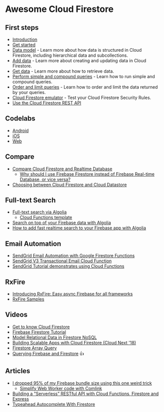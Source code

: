 # Awesome Cloud Firestore

## First steps

- [Introduction](https://firebase.google.com/docs/firestore/)
- [Get started](https://firebase.google.com/docs/firestore/quickstart)
- [Data model](https://firebase.google.com/docs/firestore/data-model) - Learn more about how data is structured in Cloud Firestore, including hierarchical data and subcollections.
- [Add data](https://firebase.google.com/docs/firestore/manage-data/add-data) - Learn more about creating and updating data in Cloud Firestore.
- [Get data](https://firebase.google.com/docs/firestore/query-data/get-data) - Learn more about how to retrieve data.
- [Perform simple and compound queries](https://firebase.google.com/docs/firestore/query-data/queries) - Learn how to run simple and compound queries.
- [Order and limit queries](https://firebase.google.com/docs/firestore/query-data/order-limit-data) - Learn how to order and limit the data returned by your queries.
- [Cloud Firestore emulator](https://firebase.google.com/docs/firestore/security/test-rules-emulator) - Test your Cloud Firestore Security Rules.
- [Use the Cloud Firestore REST API](https://firebase.google.com/docs/firestore/use-rest-api)

## Codelabs

- [Android](https://codelabs.developers.google.com/codelabs/firestore-android)
- [iOS](https://codelabs.developers.google.com/codelabs/firestore-ios)
- [Web](https://codelabs.developers.google.com/codelabs/firestore-web)

## Compare

- [Compare Cloud Firestore and Realtime Database](https://firebase.google.com/docs/firestore/rtdb-vs-firestore)
  - [Why should I use Firebase Firestore instead of Firebase Real-time Database, or vice versa?](https://www.quora.com/Why-should-I-use-Firebase-Firestore-instead-of-Firebase-Real-time-Database-or-vice-versa-Or-should-I-not-use-either)
- [Choosing between Cloud Firestore and Cloud Datastore](https://cloud.google.com/datastore/docs/firestore-or-datastore)

## Full-text Search

- [Full-text search via Algolia](https://firebase.google.com/docs/firestore/solutions/search)
  - [Cloud Functions template](https://github.com/firebase/functions-samples/blob/master/fulltext-search-firestore/README.md)
- [Search on top of your Firebase data with Algolia](https://www.algolia.com/doc/tutorials/indexing/3rd-party-service/firebase-algolia/)
- [How to add fast realtime search to your Firebase app with Algolia](https://itnext.io/how-to-add-fast-realtime-search-to-your-firebase-app-with-algolia-2491f7698d52)

## Email Automation

- [SendGrid Email Automation with Google Firestore Functions](https://medium.com/google-cloud/sendgrid-email-automation-with-google-firestore-functions-30afcf7ac7aa)
- [SendGrid V3 Transactional Email Cloud Function](https://angularfirebase.com/lessons/sendgrid-v3-nodejs-transactional-email-cloud-function/)
- [SendGrid Tutorial demonstrates using Cloud Functions](https://cloud.google.com/functions/docs/tutorials/sendgrid)

## RxFire

- [Introducing RxFire: Easy async Firebase for all frameworks](https://firebase.googleblog.com/2018/09/introducing-rxfire-easy-async-firebase.html)
- [RxFire Samples](https://github.com/davideast/rxfire-samples)

## Videos

- [Get to know Cloud Firestore](https://www.youtube.com/playlist?list=PLl-K7zZEsYLluG5MCVEzXAQ7ACZBCuZgZ)
- [Firebase Firestore Tutorial](https://www.youtube.com/playlist?list=PL4cUxeGkcC9itfjle0ji1xOZ2cjRGY_WB)
- [Model Relational Data in Firestore NoSQL](https://www.youtube.com/watch?v=jm66TSlVtcc)
- [Building Scalable Apps with Cloud Firestore (Cloud Next '18)](https://www.youtube.com/watch?v=jXlYaPS1Mzk)
- [Firestore Array Query](https://www.youtube.com/watch?v=4t2eHrFW_0M)
- [Querying Firebase and Firestore](https://www.youtube.com/watch?v=mx1mMdHBi5Q) :+1:

## Articles

- [I dropped 95% of my Firebase bundle size using this one weird trick](https://davidea.st/articles/firebase-bundle-size)
  - [Simplify Web Worker code with Comlink](https://davidea.st/articles/comlink-simple-web-worker)
- [Building a “Serverless” RESTful API with Cloud Functions, Firestore and Express](https://itnext.io/building-a-serverless-restful-api-with-cloud-functions-firestore-and-express-f917a305d4e6)
- [Typeahead Autocomplete With Firestore](https://angularfirebase.com/lessons/typeahead-autocomplete-with-firestore/)
